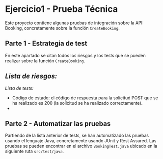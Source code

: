 # Ejercicio1 - Prueba Técnica
Este proyecto contiene algunas pruebas de integración sobre la API Booking, concretamente sobre la función `CreateBooking`.

## Parte 1 - Estrategia de test
En este apartado se citan todos los riesgos y los tests que se pueden realizar sobre la función `CreateBooking`.

*Lista de riesgos:*
- 

*Lista de tests:*
- Código de estado: el código de respuesta para la solicitud POST que se ha realizado es 200 (la solicitud se ha realizado correctamente).
- 

## Parte 2 - Automatizar las pruebas
Partiendo de la lista anterior de tests, se han automatizado las pruebas usando el lenguaje Java, concretamente usando JUnit y Rest Assured.
Las pruebas se pueden encontrar en el archivo `BookingTest.java` ubicado en la siguiente ruta `src/test/java`.
